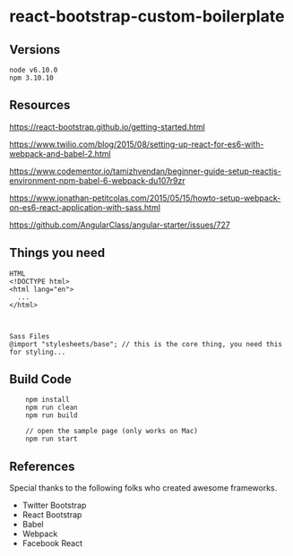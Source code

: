 # react-bootstrap-custom-boilerplate

## Versions
```
node v6.10.0
npm 3.10.10
```


## Resources
https://react-bootstrap.github.io/getting-started.html

https://www.twilio.com/blog/2015/08/setting-up-react-for-es6-with-webpack-and-babel-2.html

https://www.codementor.io/tamizhvendan/beginner-guide-setup-reactjs-environment-npm-babel-6-webpack-du107r9zr

https://www.jonathan-petitcolas.com/2015/05/15/howto-setup-webpack-on-es6-react-application-with-sass.html

https://github.com/AngularClass/angular-starter/issues/727


## Things you need
```
HTML
<!DOCTYPE html>
<html lang="en">
  ...
</html>



Sass Files
@import "stylesheets/base"; // this is the core thing, you need this for styling...
```


## Build Code
```
    npm install
    npm run clean
    npm run build

    // open the sample page (only works on Mac)
    npm run start
```

## References
Special thanks to the following folks who created awesome frameworks.
- Twitter Bootstrap
- React Bootstrap
- Babel
- Webpack
- Facebook React
